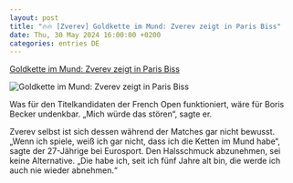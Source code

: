 ```yaml
---
layout: post
title: "🔥🔥 [Zverev] Goldkette im Mund: Zverev zeigt in Paris Biss"
date: Thu, 30 May 2024 16:00:00 +0200
categories: entries DE
---
```

[Goldkette im Mund: Zverev zeigt in Paris Biss](https://ga.de/sport/mehr-sport/goldkette-im-mund-zverev-zeigt-in-paris-biss_aid-113662257)

![Goldkette im Mund: Zverev zeigt in Paris Biss](https://ga.de/imgs/93/2/0/3/1/5/6/2/8/7/tok_84237a197b9594429f47a6c9265c6f9e/w1200_h630_x742_y846_urn_newsml_dpa_com_20090101_240530-99-218238-v2-s2048-0afe8311853d9b21.jpeg)

Was für den Titelkandidaten der French Open funktioniert, wäre für Boris Becker undenkbar. „Mich würde das stören“, sagte er.

Zverev selbst ist sich dessen während der Matches gar nicht bewusst. „Wenn ich spiele, weiß ich gar nicht, dass ich die Ketten im Mund habe“, sagte der 27-Jährige bei Eurosport. Den Halsschmuck abzunehmen, sei keine Alternative. „Die habe ich, seit ich fünf Jahre alt bin, die werde ich auch nie wieder abnehmen.“

